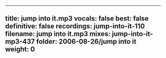 
---
title: jump into it.mp3
vocals: false
best: false
definitive: false
recordings: jump-into-it-110
filename: jump into it.mp3
mixes: jump-into-it-mp3-437
folder: 2006-08-26/jump into it
weight: 0
---
